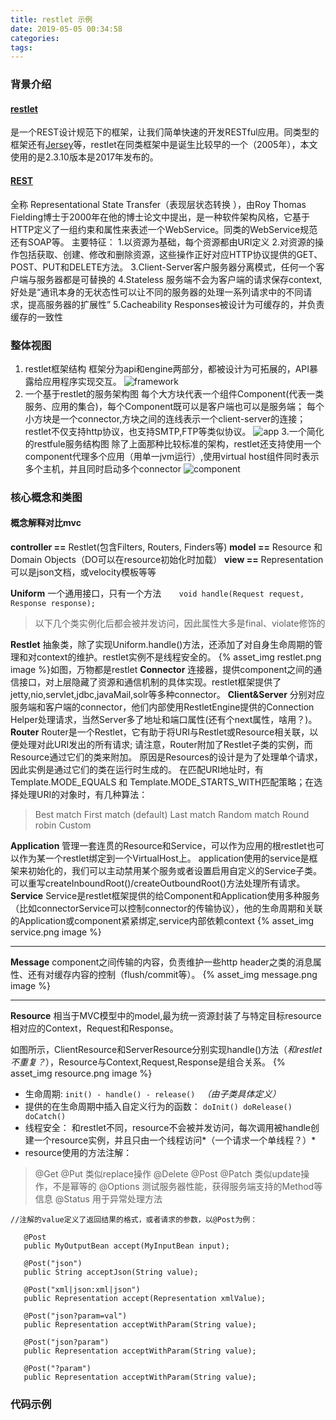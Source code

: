```yaml
---
title: restlet 示例
date: 2019-05-05 00:34:58
categories: 
tags:
---
```


### 背景介绍
#### [restlet][1]
是一个REST设计规范下的框架，让我们简单快速的开发RESTful应用。同类型的框架还有[Jersey][2]等，restlet在同类框架中是诞生比较早的一个（2005年），本文使用的是2.3.10版本是2017年发布的。
<!--more-->

#### [REST][3]
全称 Representational State Transfer（表现层状态转换 ），由Roy Thomas Fielding博士于2000年在他的博士论文中提出，是一种软件架构风格，它基于HTTP定义了一组约束和属性来表述一个WebService。同类的WebService规范还有SOAP等。
主要特征：
1.以资源为基础，每个资源都由URI定义
2.对资源的操作包括获取、创建、修改和删除资源，这些操作正好对应HTTP协议提供的GET、POST、PUT和DELETE方法。
3.Client-Server客户服务器分离模式，任何一个客户端与服务器都是可替换的
4.Stateless 服务端不会为客户端的请求保存context,好处是“通讯本身的无状态性可以让不同的服务器的处理一系列请求中的不同请求，提高服务器的扩展性”
5.Cacheability Responses被设计为可缓存的，并负责缓存的一致性

### 整体视图
1. restlet框架结构 
框架分为api和engine两部分，都被设计为可拓展的，API暴露给应用程序实现交互。
![framework][4]
2. 一个基于restlet的服务架构图
每个大方块代表一个组件Component(代表一类服务、应用的集合)，每个Component既可以是客户端也可以是服务端；
每个小方块是一个connector,方块之间的连线表示一个client-server的连接；restlet不仅支持http协议，也支持SMTP,FTP等类似协议。
![app][5]
3.一个简化的restfule服务结构图
除了上面那种比较标准的架构，restlet还支持使用一个component代理多个应用（用单一jvm运行）,使用virtual host组件同时表示多个主机，并且同时启动多个connector
![component][6]

### 核心概念和类图
#### 概念解释对比mvc
**controller ==** Restlet(包含Filters, Routers, Finders等)
**model ==** Resource 和 Domain Objects（DO可以在resource初始化时加载）
**view ==** Representation可以是json文档，或velocity模板等等

**Uniform** 
一个通用接口，只有一个方法`    void handle(Request request, Response response);`
>以下几个类实例化后都会被并发访问，因此属性大多是final、violate修饰的

**Restlet**
抽象类，除了实现Uniform.handle()方法，还添加了对自身生命周期的管理和对context的维护。restlet实例不是线程安全的。
{% asset_img restlet.png image %}如图，万物都是restlet
**Connector**
连接器，提供component之间的通信接口，对上层隐藏了资源和通信机制的具体实现。restlet框架提供了jetty,nio,servlet,jdbc,javaMail,solr等多种connector。
**Client&Server**
分别对应服务端和客户端的connector，他们内部使用RestletEngine提供的Connection Helper处理请求，当然Server多了地址和端口属性(还有个next属性，啥用？)。
**Router**
Router是一个Restlet，它有助于将URI与Restlet或Resource相关联，以便处理对此URI发出的所有请求;
请注意，Router附加了Restlet子类的实例，而Resource通过它们的类来附加。 原因是Resources的设计是为了处理单个请求，因此实例是通过它们的类在运行时生成的。
在匹配URI地址时，有Template.MODE_EQUALS  和 Template.MODE_STARTS_WITH匹配策略；在选择处理URI的对象时，有几种算法：
>Best match
First match (default)
Last match
Random match
Round robin
Custom

**Application**
管理一套连贯的Resource和Service，可以作为应用的根restlet也可以作为某一个restlet绑定到一个VirtualHost上。
application使用的service是框架来初始化的，我们可以主动禁用某个服务或者设置启用自定义的Service子类。
可以重写createInboundRoot()/createOutboundRoot()方法处理所有请求。
**Service**
Service是restlet框架提供的给Component和Application使用多种服务（比如connectorService可以控制connector的传输协议），他的生命周期和关联的Application或component紧紧绑定,service内部依赖context
{% asset_img service.png image %}


----------


**Message**
component之间传输的内容，负责维护一些http header之类的消息属性、还有对缓存内容的控制（flush/commit等）。
{% asset_img message.png image %}

----------
**Resource**
相当于MVC模型中的model,最为统一资源封装了与特定目标resource相对应的Context，Request和Response。


如图所示，ClientResource和ServerResource分别实现handle()方法（*和restlet不重复？*），Resource与Context,Request,Response是组合关系。
{% asset_img resource.png image %}


- 生命周期:
`init() - handle() - release() ` *（由子类具体定义）*
- 提供的在生命周期中插入自定义行为的函数：
`doInit() doRelease() doCatch()`
- 线程安全：
和restlet不同，resource不会被并发访问，每次调用被handle创建一个resource实例，并且只由一个线程访问*（一个请求一个单线程？）*
- resource使用的方法注解：
>@Get
@Put     类似replace操作
@Delete 
@Post
@Patch  类似update操作，不是幂等的
@Options 测试服务器性能，获得服务端支持的Method等信息
@Status 用于异常处理方法

```
//注解的value定义了返回结果的格式，或者请求的参数，以@Post为例：

   @Post
   public MyOutputBean accept(MyInputBean input);
   
   @Post("json")
   public String acceptJson(String value);
   
   @Post("xml|json:xml|json")
   public Representation accept(Representation xmlValue);
   
   @Post("json?param=val")
   public Representation acceptWithParam(String value);
   
   @Post("json?param")
   public Representation acceptWithParam(String value);
   
   @Post("?param")
   public Representation acceptWithParam(String value);
```



### 代码示例



  [1]: https://restlet.com/open-source/
  [2]: https://jersey.github.io/
  [3]: https://zh.wikipedia.org/wiki/%E8%A1%A8%E7%8E%B0%E5%B1%82%E7%8A%B6%E6%80%81%E8%BD%AC%E6%8D%A2
  [4]: https://restlet.com/static/tech-doc/restlet-framework/tutorial/2.3/images/tutorial01.png
  [5]: https://restlet.com/static/tech-doc/restlet-framework/tutorial/2.3/images/tutorial04.png
  [6]: https://restlet.com/static/tech-doc/restlet-framework/tutorial/2.3/images/tutorial05.png
  [8]: http://7xl4v5.com1.z0.glb.clouddn.com/restlet/service.png
  [9]: http://7xl4v5.com1.z0.glb.clouddn.com/restlet/message.png
  [10]: http://7xl4v5.com1.z0.glb.clouddn.com/restlet/resource.png
